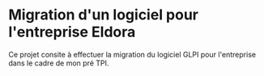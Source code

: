 # Migration d'un logiciel pour l'entreprise Eldora

Ce projet consite à effectuer la migration du logiciel GLPI pour l'entreprise dans le cadre de mon pré TPI.